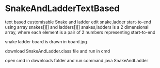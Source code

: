 # SnakeAndLadderTextBased
text based customisable Snake and ladder
edit snake,ladder start-to-end using array snakes[][] and ladders[][]
snakes,ladders is a 2 dimensional array, where each element is a pair of 2 numbers representing start-to-end

snake ladder board is drawn in board.jpg


download SnakeAndLadder.class file and run in cmd

open cmd in downloads folder and run command
      java SnakeAndLadder

